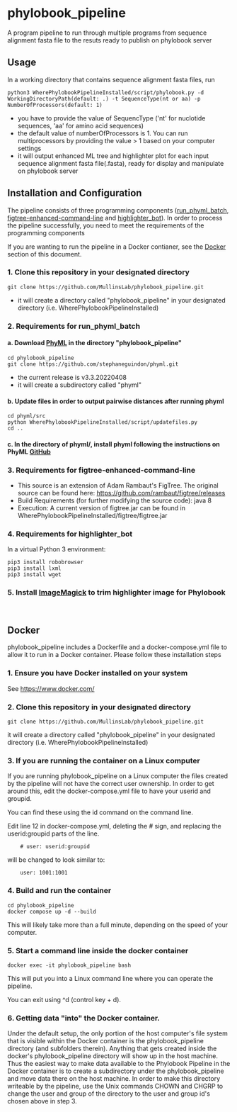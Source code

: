 # phylobook_pipeline
A program pipeline to run through multiple programs from sequence alignment fasta file to the resuts ready to publish on phylobook server

## Usage
In a working directory that contains sequence alignment fasta files, run
````
python3 WherePhylobookPipelineInstalled/script/phylobook.py -d WorkingDirectoryPath(default: .) -t SequenceType(nt or aa) -p NumberOfProcessors(default: 1)
````
  - you have to provide the value of SequencType ('nt' for nuclotide sequences, 'aa' for amino acid sequences)
  - the default value of numberOfProcessors is 1. You can run multiprocessors by providing the value > 1 based on your computer settings
  - it will output enhanced ML tree and highlighter plot for each input sequence alignment fasta file(.fasta), ready for display and manipulate on phylobook server

## Installation and Configuration
The pipeline consists of three programming components ([run_phyml_batch](https://github.com/MullinsLab/run_phyml_batch), [figtree-enhanced-command-line](https://github.com/MullinsLab/figtree-enhanced-command-line) and [highlighter_bot](https://github.com/MullinsLab/highlighter_bot)). In order to process the pipeline successfully, you need to meet the requirements of the programming components

If you are wanting to run the pipeline in a Docker contianer, see the [Docker](#docker) section of this document.

### 1. Clone this repository in your designated directory
```
git clone https://github.com/MullinsLab/phylobook_pipeline.git
```
  - it will create a directory called "phylobook_pipeline" in your designated directory (i.e. WherePhylobookPipelineInstalled)

### 2. Requirements for run_phyml_batch

#### a. Download [PhyML](https://github.com/stephaneguindon/phyml) in the directory "phylobook_pipeline"
```
cd phylobook_pipeline
git clone https://github.com/stephaneguindon/phyml.git
```
  - the current release is v3.3.20220408
  - it will create a subdirectory called "phyml"

#### b. Update files in order to output pairwise distances after running phyml
```
cd phyml/src
python WherePhylobookPipelineInstalled/script/updatefiles.py
cd ..
```

#### c. In the directory of phyml/, install phyml following the instructions on PhyML [GitHub](https://github.com/stephaneguindon/phyml)

### 3. Requirements for figtree-enhanced-command-line 
 - This source is an extension of Adam Rambaut's FigTree.  The original source can be found here:
https://github.com/rambaut/figtree/releases
 - Build Requirements (for further modifying the source code): java 8
 - Execution: A current version of figtree.jar can be found in WherePhylobookPipelineInstalled/figtree/figtree.jar

### 4. Requirements for highlighter_bot 
In a virtual Python 3 environment:
```
pip3 install robobrowser
pip3 install lxml
pip3 install wget
```

### 5. Install [ImageMagick](https://imagemagick.org/script/download.php) to trim highlighter image for Phylobook

&nbsp;
## Docker

phylobook_pipeline includes a Dockerfile and a docker-compose.yml file to allow it to run in a Docker container. Please follow these installation steps  

### 1. Ensure you have Docker installed on your system
See https://www.docker.com/

### 2. Clone this repository in your designated directory
```
git clone https://github.com/MullinsLab/phylobook_pipeline.git
```
it will create a directory called "phylobook_pipeline" in your designated directory (i.e. WherePhylobookPipelineInstalled)

### 3. If you are running the container on a Linux computer
If you are running phylobook_pipeline on a Linux computer the files created by the pipeline will not have the correct user ownership.  In order to get around this, edit the docker-compose.yml file to have your userid and groupid.

You can find these using the id command on the command line.

Edit line 12 in docker-compose.yml, deleting the # sign, and replacing the userid:groupid parts of the line. 
```
    # user: userid:groupid
```
will be changed to look similar to:
```
    user: 1001:1001
```

### 4. Build and run the container
```
cd phylobook_pipeline
docker compose up -d --build
```
This will likely take more than a full minute, depending on the speed of your computer.

### 5. Start a command line inside the docker container
```
docker exec -it phylobook_pipeline bash
```
This will put you into a Linux command line where you can operate the pipeline.

You can exit using ^d (control key + d).

### 6. Getting data "into" the Docker container.
Under the default setup, the only portion of the host computer's file system that is visible within the Docker container is the phylobook_pipeline directory (and subfolders therein). Anything that gets created inside the docker's phylobook_pipeline directory will show up in the host machine.  Thus the easiest way to make data available to the Phylobook Pipeline in the Docker container is to create a subdirectory under the phylobook_pipeline and move data there on the host machine.  In order to make this directory writeable by the pipeline, use the Unix commands CHOWN and CHGRP to change the user and group of the directory to the user and group id's chosen above in step 3.
